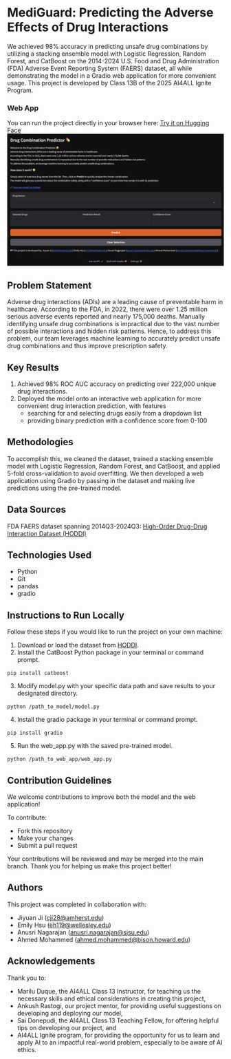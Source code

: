 # MediGuard: Predicting the Adverse Effects of Drug Interactions

We achieved 98% accuracy in predicting unsafe drug combinations by utilizing a stacking ensemble model with Logistic Regression, Random Forest, and CatBoost on the 2014-2024 U.S. Food and Drug Administration (FDA) Adverse Event Reporting System (FAERS) dataset, all while demonstrating the model in a Gradio web application for more convenient usage. This project is developed by Class 13B of the 2025 AI4ALL Ignite Program.

### Web App
You can run the project directly in your browser here: [Try it on Hugging Face](https://huggingface.co/spaces/scorpsj77/drug-interaction-predictor)
![image alt](https://github.com/scorpsj77/drug_interaction_prediction/blob/main/web_app_image.png?raw=true)

## Problem Statement <!--- do not change this line -->

Adverse drug interactions (ADIs) are a leading cause of preventable harm in healthcare. According to the FDA, in 2022, there were over 1.25 million serious adverse events reported and nearly 175,000 deaths. Manually identifying unsafe drug combinations is impractical due to the vast number of possible interactions and hidden risk patterns. Hence, to address this problem, our team leverages machine learning to accurately predict unsafe drug combinations and thus improve prescription safety.

## Key Results <!--- do not change this line -->

1. Achieved 98% ROC AUC accuracy on predicting over 222,000 unique drug interactions.
2. Deployed the model onto an interactive web application for more convenient drug interaction prediction, with features
   - searching for and selecting drugs easily from a dropdown list
   - providing binary prediction with a confidence score from 0-100

## Methodologies <!--- do not change this line -->

To accomplish this, we cleaned the dataset, trained a stacking ensemble model with Logistic Regression, Random Forest, and CatBoost, and applied 5-fold cross-validation to avoid overfitting. We then developed a web application using Gradio by passing in the dataset and making live predictions using the pre-trained model.

## Data Sources <!--- do not change this line -->

FDA FAERS dataset spanning 2014Q3-2024Q3: [High-Order Drug-Drug Interaction Dataset (HODDI)](https://github.com/TIML-Group/HODDI)

## Technologies Used <!--- do not change this line -->

- Python
- Git
- pandas
- gradio

## Instructions to Run Locally <!--- do not change this line -->
Follow these steps if you would like to run the project on your own machine:
1. Download or load the dataset from [HODDI](https://github.com/TIML-Group/HODDI).
2. Install the CatBoost Python package in your terminal or command prompt.
```
pip install catboost
```
3. Modify model.py with your specific data path and save results to your designated directory.
```
python /path_to_model/model.py
```
4. Install the gradio package in your terminal or command prompt.
```
pip install gradio
```
5. Run the web_app.py with the saved pre-trained model.
```
python /path_to_web_app/web_app.py
```

## Contribution Guidelines <!--- do not change this line -->

We welcome contributions to improve both the model and the web application!

To contribute:
- Fork this repository
- Make your changes
- Submit a pull request

Your contributions will be reviewed and may be merged into the main branch. Thank you for helping us make this project better!

## Authors <!--- do not change this line -->

This project was completed in collaboration with:
- Jiyuan Ji ([cji28@amherst.edu](mailto:cji28@amherst.edu))
- Emily Hsu ([eh119@wellesley.edu](mailto:eh119@wellesley.edu))
- Anusri Nagarajan ([anusri.nagarajan@sjsu.edu](mailto:anusri.nagarajan@sjsu.edu))
- Ahmed Mohammed ([ahmed.mohammed@bison.howard.edu](mailto:ahmed.mohammed@bison.howard.edu))

## Acknowledgements <!--- do not change this line -->

Thank you to:
- Marilu Duque, the AI4ALL Class 13 Instructor, for teaching us the necessary skills and ethical considerations in creating this project,
- Ankush Rastogi, our project mentor, for providing useful suggestions on developing and deploying our model,
- Sai Donepudi, the AI4ALL Class 13 Teaching Fellow, for offering helpful tips on developing our project, and
- AI4ALL Ignite program, for providing the opportunity for us to learn and apply AI to an impactful real-world problem, especially to be aware of AI ethics.
